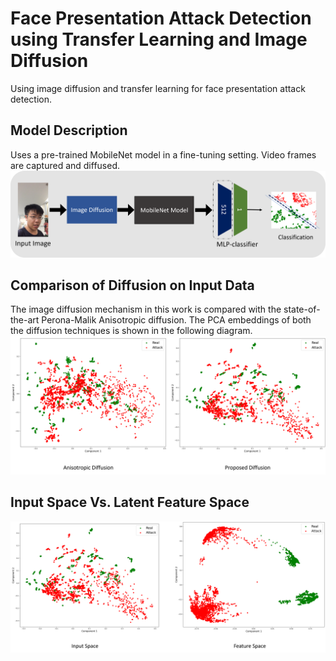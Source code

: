 # Face Presentation Attack Detection using Transfer Learning and Image Diffusion
Using image diffusion and transfer learning for face presentation attack detection.

## Model Description
Uses a pre-trained MobileNet model in a fine-tuning setting. Video frames are captured and diffused.
![My Image](model_diagram.png)

## Comparison of Diffusion on Input Data
The image diffusion mechanism in this work is compared with the state-of-the-art Perona-Malik Anisotropic diffusion. The PCA embeddings of both the diffusion techniques is shown in the following diagram.
![My Image](CF_input_PCA.png)

## Input Space Vs. Latent Feature Space
![My Image](latent_space_comp.png)

